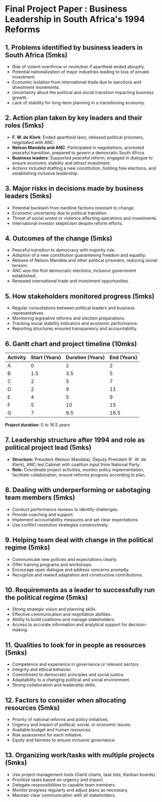 # Final Project Paper : Business Leadership in South Africa's 1994 Reforms

## 1. Problems identified by business leaders in South Africa (5mks)

- Risk of violent overthrow or revolution if apartheid ended abruptly.
- Potential nationalization of major industries leading to loss of private investment.
- Economic isolation from international trade due to sanctions and divestment movements.
- Uncertainty about the political and social transition impacting business growth.
- Lack of stability for long-term planning in a transitioning economy.

## 2. Action plan taken by key leaders and their roles (5mks)

- **F. W. de Klerk**: Ended apartheid laws, released political prisoners, negotiated with ANC.
- **Nelson Mandela and ANC**: Participated in negotiations, promoted peaceful transition, prepared to govern a democratic South Africa.
- **Business leaders**: Supported peaceful reform, engaged in dialogue to ensure economic stability and attract investment.
- Actions included drafting a new constitution, holding free elections, and establishing inclusive leadership.

## 3. Major risks in decisions made by business leaders (5mks)

- Potential backlash from hardline factions resistant to change.
- Economic uncertainty due to political transition.
- Threat of social unrest or violence affecting operations and investments.
- International investor skepticism despite reform efforts.

## 4. Outcomes of the change (5mks)

- Peaceful transition to democracy with majority rule.
- Adoption of a new constitution guaranteeing freedom and equality.
- Release of Nelson Mandela and other political prisoners, reducing social tension.
- ANC won the first democratic elections; inclusive government established.
- Renewed international trade and investment opportunities.

## 5. How stakeholders monitored progress (5mks)

- Regular consultations between political leaders and business representatives.
- Monitoring legislative reforms and election preparations.
- Tracking social stability indicators and economic performance.
- Reporting structures ensured transparency and accountability.

## 6. Gantt chart and project timeline (10mks)

| Activity | Start (Years) | Duration (Years) | End (Years) |
| -------- | ------------- | ---------------- | ----------- |
| A        | 0             | 2                | 2           |
| B        | 1.5           | 3.5              | 5           |
| C        | 2             | 5                | 7           |
| D        | 2             | 9                | 11          |
| E        | 4             | 5                | 9           |
| F        | 5             | 10               | 15          |
| G        | 7             | 9.5              | 16.5        |

**Project duration:** 0 to 16.5 years

## 7. Leadership structure after 1994 and role as political project lead (5mks)

- **Structure:** President (Nelson Mandela), Deputy President (F. W. de Klerk), ANC-led Cabinet with coalition input from National Party.
- **Role:** Coordinate project activities, monitor policy implementation, facilitate collaboration, ensure reforms progress according to plan.

## 8. Dealing with underperforming or sabotaging team members (5mks)

- Conduct performance reviews to identify challenges.
- Provide coaching and support.
- Implement accountability measures and set clear expectations.
- Use conflict resolution strategies constructively.

## 9. Helping team deal with change in the political regime (5mks)

- Communicate new policies and expectations clearly.
- Offer training programs and workshops.
- Encourage open dialogue and address concerns promptly.
- Recognize and reward adaptation and constructive contributions.

## 10. Requirements as a leader to successfully run the political regime (5mks)

- Strong strategic vision and planning skills.
- Effective communication and negotiation abilities.
- Ability to build coalitions and manage stakeholders.
- Access to accurate information and analytical support for decision-making.

## 11. Qualities to look for in people as resources (5mks)

- Competence and experience in governance or relevant sectors.
- Integrity and ethical behavior.
- Commitment to democratic principles and social justice.
- Adaptability to a changing political and social environment.
- Strong collaboration and leadership skills.

## 12. Factors to consider when allocating resources (5mks)

- Priority of national reforms and policy initiatives.
- Urgency and impact of political, social, or economic issues.
- Available budget and human resources.
- Risk assessment for each initiative.
- Equity and fairness to ensure inclusive governance.

## 13. Organizing work/tasks with multiple projects (5mks)

- Use project management tools (Gantt charts, task lists, Kanban boards).
- Prioritize tasks based on urgency and impact.
- Delegate responsibilities to capable team members.
- Monitor progress regularly and adjust plans as necessary.
- Maintain clear communication with all stakeholders.

